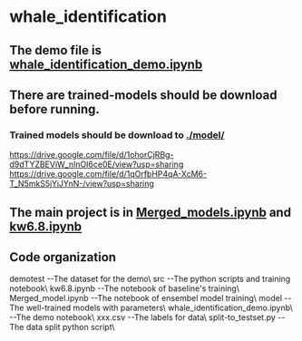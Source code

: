 # whale_identification
## The demo file is [whale_identification_demo.ipynb](https://github.com/ReBachtr/whale_identification/blob/master/whale_identification_demo.ipynb)
## There are trained-models should be download before running.
### Trained models should be download to [./model/](https://github.com/ReBachtr/whale_identification/tree/master/model) 
 https://drive.google.com/file/d/1ohorCjRBg-d9dTYZBEViW_nlnOI6ce0E/view?usp=sharing 
 https://drive.google.com/file/d/1qOrfbHP4qA-XcM6-T_N5mkS5jYiJYnN-/view?usp=sharing
## The main project is in [Merged_models.ipynb](https://github.com/ReBachtr/whale_identification/blob/master/src/Merged_model.ipynb) and [kw6.8.ipynb](https://github.com/ReBachtr/whale_identification/blob/master/src/kw6.8.ipynb)
## Code organization
demotest                     --The dataset for the demo\\
src                          --The python scripts and training notebook\\
    kw6.8.ipynb              --The notebook of baseline's training\\
    Merged_model.ipynb       --The notebook of ensembel model training\\
model                        --The well-trained models with parameters\\
whale_identification_demo.ipynb\\
                             --The demo notebook\\
xxx.csv                      --The labels for data\\
split-to_testset.py          --The data split python script\\
